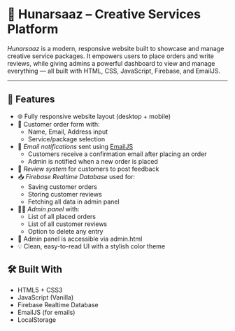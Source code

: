 # 🎨 Hunarsaaz – Creative Services Platform

*Hunarsaaz* is a modern, responsive website built to showcase and manage creative service packages. It empowers users to place orders and write reviews, while giving admins a powerful dashboard to view and manage everything — all built with HTML, CSS, JavaScript, Firebase, and EmailJS.

---

## 🌟 Features

- 🌐 Fully responsive website layout (desktop + mobile)
- 🧾 Customer order form with:
  - Name, Email, Address input
  - Service/package selection
- 📨 *Email notifications* sent using [EmailJS](https://emailjs.com)
  - Customers receive a confirmation email after placing an order
  - Admin is notified when a new order is placed
- 💬 *Review system* for customers to post feedback
- 📥 *Firebase Realtime Database* used for:
  - Saving customer orders
  - Storing customer reviews
  - Fetching all data in admin panel
- 🧑‍💼 *Admin panel* with:
  - List of all placed orders
  - List of all customer reviews
  - Option to delete any entry
- 🔐 Admin panel is accessible via admin.html
- 💡 Clean, easy-to-read UI with a stylish color theme


## 🛠 Built With

- HTML5 + CSS3
- JavaScript (Vanilla)
- Firebase Realtime Database
- EmailJS (for emails)
- LocalStorage 
